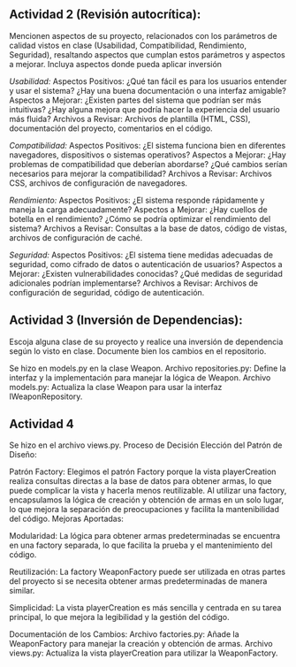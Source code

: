 ## Actividad 2 (Revisión autocrítica):
Mencionen aspectos de su proyecto, relacionados con los parámetros de calidad vistos en clase (Usabilidad, Compatibilidad, Rendimiento, Seguridad), resaltando aspectos que cumplan estos parámetros y aspectos a mejorar. Incluya aspectos donde pueda aplicar inversión

_Usabilidad:_
Aspectos Positivos: ¿Qué tan fácil es para los usuarios entender y usar el sistema? ¿Hay una buena documentación o una interfaz amigable? Aspectos a Mejorar: ¿Existen partes del sistema que podrían ser más intuitivas? ¿Hay alguna mejora que podría hacer la experiencia del usuario más fluida? Archivos a Revisar: Archivos de plantilla (HTML, CSS), documentación del proyecto, comentarios en el código.

_Compatibilidad:_
Aspectos Positivos: ¿El sistema funciona bien en diferentes navegadores, dispositivos o sistemas operativos? Aspectos a Mejorar: ¿Hay problemas de compatibilidad que deberían abordarse? ¿Qué cambios serían necesarios para mejorar la compatibilidad? Archivos a Revisar: Archivos CSS, archivos de configuración de navegadores.

_Rendimiento:_
Aspectos Positivos: ¿El sistema responde rápidamente y maneja la carga adecuadamente? Aspectos a Mejorar: ¿Hay cuellos de botella en el rendimiento? ¿Cómo se podría optimizar el rendimiento del sistema? Archivos a Revisar: Consultas a la base de datos, código de vistas, archivos de configuración de caché.

_Seguridad:_
Aspectos Positivos: ¿El sistema tiene medidas adecuadas de seguridad, como cifrado de datos o autenticación de usuarios? Aspectos a Mejorar: ¿Existen vulnerabilidades conocidas? ¿Qué medidas de seguridad adicionales podrían implementarse? Archivos a Revisar: Archivos de configuración de seguridad, código de autenticación.

## Actividad 3 (Inversión de Dependencias):
Escoja alguna clase de su proyecto y realice una inversión de dependencia según lo visto en clase. Documente bien los cambios en el repositorio.

Se hizo en models.py en la clase Weapon.
Archivo repositories.py: Define la interfaz y la implementación para manejar la lógica de Weapon.
Archivo models.py: Actualiza la clase Weapon para usar la interfaz IWeaponRepository.

## Actividad 4
Se hizo en el archivo views.py. Proceso de Decisión Elección del Patrón de Diseño:

Patrón Factory: Elegimos el patrón Factory porque la vista playerCreation realiza consultas directas a la base de datos para obtener armas, lo que puede complicar la vista y hacerla menos reutilizable. Al utilizar una factory, encapsulamos la lógica de creación y obtención de armas en un solo lugar, lo que mejora la separación de preocupaciones y facilita la mantenibilidad del código. Mejoras Aportadas:

Modularidad:
La lógica para obtener armas predeterminadas se encuentra en una factory separada, lo que facilita la prueba y el mantenimiento del código.

Reutilización:
La factory WeaponFactory puede ser utilizada en otras partes del proyecto si se necesita obtener armas predeterminadas de manera similar.

Simplicidad:
La vista playerCreation es más sencilla y centrada en su tarea principal, lo que mejora la legibilidad y la gestión del código.

Documentación de los Cambios:
Archivo factories.py: Añade la WeaponFactory para manejar la creación y obtención de armas.
Archivo views.py: Actualiza la vista playerCreation para utilizar la WeaponFactory.
